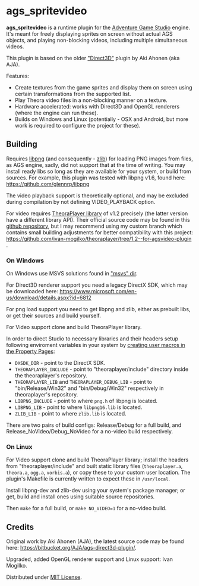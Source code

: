 # ags_spritevideo

**ags_spritevideo** is a runtime plugin for the [Adventure Game Studio](https://github.com/adventuregamestudio/ags) engine. It's meant for freely displaying sprites on screen without actual AGS objects, and playing non-blocking videos, including multiple simultaneous videos.

This plugin is based on the older ["Direct3D"](https://bitbucket.org/AJA/ags-direct3d-plugin/) plugin by Aki Ahonen (aka AJA).

Features:
* Create textures from the game sprites and display them on screen using certain transformations from the supported list.
* Play Theora video files in a non-blocking manner on a texture.
* Hardware accelerated: works with Direct3D and OpenGL renderers (where the engine can run these).
* Builds on Windows and Linux (potentially - OSX and Android, but more work is required to configure the project for these).


## Building

Requires [libpng](http://www.libpng.org/pub/png/) (and consequently - [zlib](http://zlib.net/)) for loading PNG images from files, as AGS engine, sadly, did not support that at the time of writing.
You may install ready libs so long as they are available for your system, or build from sources. For example, this plugin was tested with libpng v1.6, found here: https://github.com/glennrp/libpng

The video playback support is theoretically optional, and may be excluded during compilation by not defining VIDEO_PLAYBACK option.

For video requires [TheoraPlayer library](https://www.cateia.com/libtheoraplayer/wiki/index.php/Main_Page) of v1.2 precisely (the latter version have a different library API). Their official source code may be found in this [github repository](https://github.com/AprilAndFriends/theoraplayer), but I may recommend using my custom branch which contains small building adjustments for better compatibility with this project: https://github.com/ivan-mogilko/theoraplayer/tree/1.2--for-agsvideo-plugin .

### On Windows

On Windows use MSVS solutions found in ["msvs" dir](https://github.com/ivan-mogilko/ags-sprite3d/tree/master/msvs).

For Direct3D renderer support you need a legacy DirectX SDK, which may be downloaded here: https://www.microsoft.com/en-us/download/details.aspx?id=6812

For png load support you need to get libpng and zlib, either as prebuilt libs, or get their sources and build yourself.

For Video support clone and build TheoraPlayer library.

In order to direct Studio to necessary libraries and their headers setup following enviroment variables in your system by [creating user macros in the Property Pages](https://docs.microsoft.com/en-us/cpp/build/working-with-project-properties?view=msvc-160#user-defined-macros):

* `DXSDK_DIR` - point to the DirectX SDK.
* `THEORAPLAYER_INCLUDE` - point to "theoraplayer/include" directory inside the theoraplayer's repository.
* `THEORAPLAYER_LIB` and `THEORAPLAYER_DEBUG_LIB` - point to "bin/Release/Win32" and "bin/Debug/Win32" respectively in theoraplayer's repository.
* `LIBPNG_INCLUDE` - point to where `png.h` of libpng is located.
* `LIBPNG_LIB` - point to where `libpng16.lib` is located.
* `ZLIB_LIB` - point to where `zlib.lib` is located.

There are two pairs of build configs: Release/Debug for a full build, and Release\_NoVideo/Debug\_NoVideo for a no-video build respectively.

### On Linux

For Video support clone and build TheoraPlayer library; install the headers from "theoraplayer/include" and built static library files (`theoraplayer.a`, `theora.a`, `ogg.a`, `vorbis.a`), or copy these to your custom user location. The plugin's Makefile is currently written to expect these in `/usr/local`.

Install libpng-dev and zlib-dev using your system's package manager; or get, build and install ones using suitable source repositories.

Then `make` for a full build, or `make NO_VIDEO=1` for a no-video build.

## Credits

Original work by Aki Ahonen (AJA), the latest source code may be found here: https://bitbucket.org/AJA/ags-direct3d-plugin/.

Upgraded, added OpenGL renderer support and Linux support: Ivan Mogilko.

Distributed under [MIT License](LICENSE.md).

